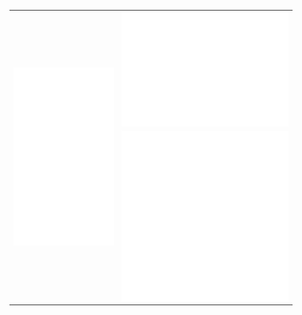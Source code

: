 <div align="center">
 <table>
   <tr>
     <td rowspan=2> <img src="./github-metrics.svg" alt="classic" /> </td>
     <td> 
	     <img src="./metrics.plugin.isocalendar.fullyear.svg" alt="fullyear" /> 
     </td>
   </tr>
   <tr>
	   <td><img src="./metrics.plugin.graph.svg" alt="graph" /></td> 
   </tr>
 </table>
</div>
<!-- uwuu -->
